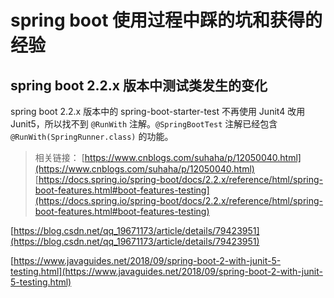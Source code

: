 # spring boot 使用过程中踩的坑和获得的经验

## spring boot 2.2.x 版本中测试类发生的变化

spring boot 2.2.x 版本中的 spring-boot-starter-test 不再使用 Junit4 改用 Junit5，所以找不到 `@RunWith` 注解。`@SpringBootTest` 注解已经包含 `@RunWith(SpringRunner.class)` 的功能。

> 相关链接：
[https://www.cnblogs.com/suhaha/p/12050040.html](https://www.cnblogs.com/suhaha/p/12050040.html)
[https://docs.spring.io/spring-boot/docs/2.2.x/reference/html/spring-boot-features.html#boot-features-testing](https://docs.spring.io/spring-boot/docs/2.2.x/reference/html/spring-boot-features.html#boot-features-testing)

[https://blog.csdn.net/qq_19671173/article/details/79423951](https://blog.csdn.net/qq_19671173/article/details/79423951)

[https://www.javaguides.net/2018/09/spring-boot-2-with-junit-5-testing.html](https://www.javaguides.net/2018/09/spring-boot-2-with-junit-5-testing.html)
